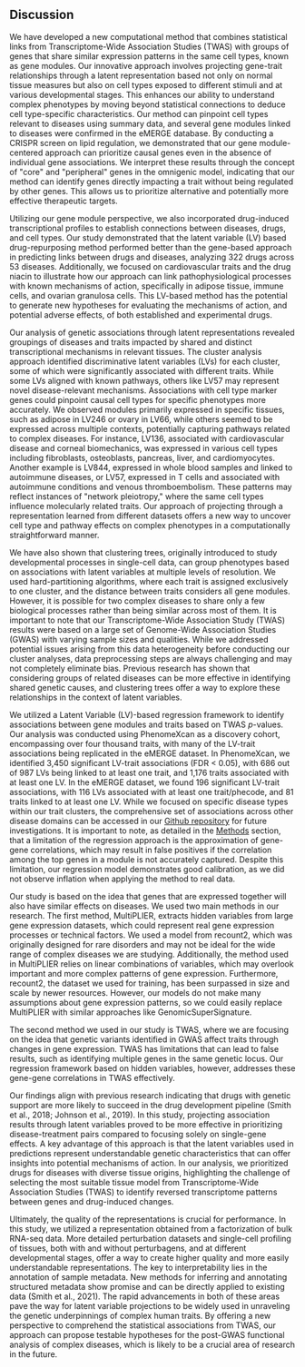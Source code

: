## Discussion

We have developed a new computational method that combines statistical links from Transcriptome-Wide Association Studies (TWAS) with groups of genes that share similar expression patterns in the same cell types, known as gene modules.
Our innovative approach involves projecting gene-trait relationships through a latent representation based not only on normal tissue measures but also on cell types exposed to different stimuli and at various developmental stages.
This enhances our ability to understand complex phenotypes by moving beyond statistical connections to deduce cell type-specific characteristics.
Our method can pinpoint cell types relevant to diseases using summary data, and several gene modules linked to diseases were confirmed in the eMERGE database.
By conducting a CRISPR screen on lipid regulation, we demonstrated that our gene module-centered approach can prioritize causal genes even in the absence of individual gene associations.
We interpret these results through the concept of "core" and "peripheral" genes in the omnigenic model, indicating that our method can identify genes directly impacting a trait without being regulated by other genes.
This allows us to prioritize alternative and potentially more effective therapeutic targets.


Utilizing our gene module perspective, we also incorporated drug-induced transcriptional profiles to establish connections between diseases, drugs, and cell types.
Our study demonstrated that the latent variable (LV) based drug-repurposing method performed better than the gene-based approach in predicting links between drugs and diseases, analyzing 322 drugs across 53 diseases.
Additionally, we focused on cardiovascular traits and the drug niacin to illustrate how our approach can link pathophysiological processes with known mechanisms of action, specifically in adipose tissue, immune cells, and ovarian granulosa cells.
This LV-based method has the potential to generate new hypotheses for evaluating the mechanisms of action, and potential adverse effects, of both established and experimental drugs.


Our analysis of genetic associations through latent representations revealed groupings of diseases and traits impacted by shared and distinct transcriptional mechanisms in relevant tissues.
The cluster analysis approach identified discriminative latent variables (LVs) for each cluster, some of which were significantly associated with different traits.
While some LVs aligned with known pathways, others like LV57 may represent novel disease-relevant mechanisms.
Associations with cell type marker genes could pinpoint causal cell types for specific phenotypes more accurately.
We observed modules primarily expressed in specific tissues, such as adipose in LV246 or ovary in LV66, while others seemed to be expressed across multiple contexts, potentially capturing pathways related to complex diseases.
For instance, LV136, associated with cardiovascular disease and corneal biomechanics, was expressed in various cell types including fibroblasts, osteoblasts, pancreas, liver, and cardiomyocytes.
Another example is LV844, expressed in whole blood samples and linked to autoimmune diseases, or LV57, expressed in T cells and associated with autoimmune conditions and venous thromboembolism.
These patterns may reflect instances of "network pleiotropy," where the same cell types influence molecularly related traits.
Our approach of projecting through a representation learned from different datasets offers a new way to uncover cell type and pathway effects on complex phenotypes in a computationally straightforward manner.


We have also shown that clustering trees, originally introduced to study developmental processes in single-cell data, can group phenotypes based on associations with latent variables at multiple levels of resolution.
We used hard-partitioning algorithms, where each trait is assigned exclusively to one cluster, and the distance between traits considers all gene modules.
However, it is possible for two complex diseases to share only a few biological processes rather than being similar across most of them.
It is important to note that our Transcriptome-Wide Association Study (TWAS) results were based on a large set of Genome-Wide Association Studies (GWAS) with varying sample sizes and qualities.
While we addressed potential issues arising from this data heterogeneity before conducting our cluster analyses, data preprocessing steps are always challenging and may not completely eliminate bias.
Previous research has shown that considering groups of related diseases can be more effective in identifying shared genetic causes, and clustering trees offer a way to explore these relationships in the context of latent variables.


We utilized a Latent Variable (LV)-based regression framework to identify associations between gene modules and traits based on TWAS $p$-values.
Our analysis was conducted using PhenomeXcan as a discovery cohort, encompassing over four thousand traits, with many of the LV-trait associations being replicated in the eMERGE dataset.
In PhenomeXcan, we identified 3,450 significant LV-trait associations (FDR < 0.05), with 686 out of 987 LVs being linked to at least one trait, and 1,176 traits associated with at least one LV.
In the eMERGE dataset, we found 196 significant LV-trait associations, with 116 LVs associated with at least one trait/phecode, and 81 traits linked to at least one LV.
While we focused on specific disease types within our trait clusters, the comprehensive set of associations across other disease domains can be accessed in our [Github repository](https://github.com/greenelab/phenoplier) for future investigations.
It is important to note, as detailed in the [Methods](#sec:methods:reg) section, that a limitation of the regression approach is the approximation of gene-gene correlations, which may result in false positives if the correlation among the top genes in a module is not accurately captured.
Despite this limitation, our regression model demonstrates good calibration, as we did not observe inflation when applying the method to real data.


Our study is based on the idea that genes that are expressed together will also have similar effects on diseases.
We used two main methods in our research.
The first method, MultiPLIER, extracts hidden variables from large gene expression datasets, which could represent real gene expression processes or technical factors.
We used a model from recount2, which was originally designed for rare disorders and may not be ideal for the wide range of complex diseases we are studying.
Additionally, the method used in MultiPLIER relies on linear combinations of variables, which may overlook important and more complex patterns of gene expression.
Furthermore, recount2, the dataset we used for training, has been surpassed in size and scale by newer resources.
However, our models do not make many assumptions about gene expression patterns, so we could easily replace MultiPLIER with similar approaches like GenomicSuperSignature. 

The second method we used in our study is TWAS, where we are focusing on the idea that genetic variants identified in GWAS affect traits through changes in gene expression.
TWAS has limitations that can lead to false results, such as identifying multiple genes in the same genetic locus.
Our regression framework based on hidden variables, however, addresses these gene-gene correlations in TWAS effectively.


Our findings align with previous research indicating that drugs with genetic support are more likely to succeed in the drug development pipeline (Smith et al., 2018; Johnson et al., 2019).
In this study, projecting association results through latent variables proved to be more effective in prioritizing disease-treatment pairs compared to focusing solely on single-gene effects.
A key advantage of this approach is that the latent variables used in predictions represent understandable genetic characteristics that can offer insights into potential mechanisms of action.
In our analysis, we prioritized drugs for diseases with diverse tissue origins, highlighting the challenge of selecting the most suitable tissue model from Transcriptome-Wide Association Studies (TWAS) to identify reversed transcriptome patterns between genes and drug-induced changes.


Ultimately, the quality of the representations is crucial for performance.
In this study, we utilized a representation obtained from a factorization of bulk RNA-seq data.
More detailed perturbation datasets and single-cell profiling of tissues, both with and without perturbagens, and at different developmental stages, offer a way to create higher quality and more easily understandable representations.
The key to interpretability lies in the annotation of sample metadata.
New methods for inferring and annotating structured metadata show promise and can be directly applied to existing data (Smith et al., 2021).
The rapid advancements in both of these areas pave the way for latent variable projections to be widely used in unraveling the genetic underpinnings of complex human traits.
By offering a new perspective to comprehend the statistical associations from TWAS, our approach can propose testable hypotheses for the post-GWAS functional analysis of complex diseases, which is likely to be a crucial area of research in the future.
